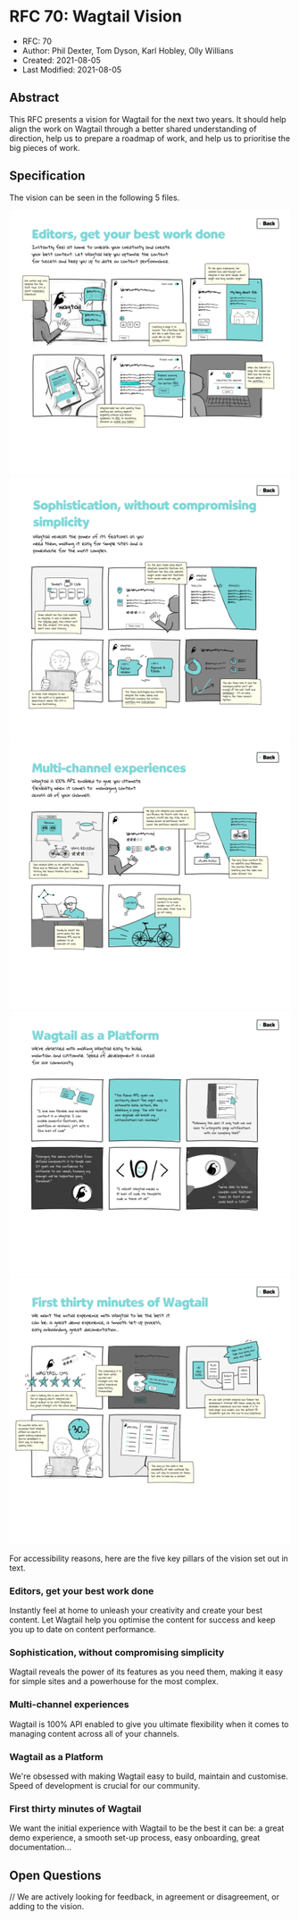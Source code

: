 # RFC 70: Wagtail Vision

* RFC: 70
* Author: Phil Dexter, Tom Dyson, Karl Hobley, Olly Willians
* Created: 2021-08-05
* Last Modified: 2021-08-05

## Abstract

This RFC presents a vision for Wagtail for the next two years. It should help align the work on Wagtail through a better shared understanding of direction, help us to prepare a roadmap of work, and help us to prioritise the big pieces of work.

## Specification

The vision can be seen in the following 5 files.

![Editors, get your best work done](./Editors.png)
![Sophistication, without compromising simplicity](./Sophistication.png)
![Multi-channel experiences](./multi-channel.png)
![Wagtail as a Platform](./WaaP.png)
![First thirty minutes of Wagtail](./Thirty-minutes.png)


For accessibility reasons, here are the five key pillars of the vision set out in text.

### Editors, get your best work done
Instantly feel at home to unleash your creativity and create your best content. Let Wagtail help you optimise the content for success and keep you up to date on content performance.

### Sophistication, without compromising simplicity
Wagtail reveals the power of its features as you need them, making it easy for simple sites and a powerhouse for the most complex.

### Multi-channel experiences
Wagtail is 100% API enabled to give you ultimate flexibility when it comes to  managing content across all of your channels.

### Wagtail as a Platform
We're obsessed with making Wagtail easy to build, maintain and customise. Speed of development is crucial for our community.

### First thirty minutes of Wagtail
We want the initial experience with Wagtail to be the best it can be: a great demo experience, a smooth set-up process, easy onboarding, great documentation...

## Open Questions

// We are actively looking for feedback, in agreement or disagreement, or adding to the vision.
